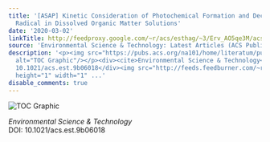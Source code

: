```yaml
---
title: '[ASAP] Kinetic Consideration of Photochemical Formation and Decay of Superoxide
  Radical in Dissolved Organic Matter Solutions'
date: '2020-03-02'
linkTitle: http://feedproxy.google.com/~r/acs/esthag/~3/Erv_AO5qe3M/acs.est.9b06018
source: 'Environmental Science & Technology: Latest Articles (ACS Publications)'
description: '<p><img src="https://pubs.acs.org/na101/home/literatum/publisher/achs/journals/content/esthag/0/esthag.ahead-of-print/acs.est.9b06018/20200302/images/medium/es9b06018_0006.gif"
  alt="TOC Graphic"/></p><div><cite>Environmental Science & Technology</cite></div><div>DOI:
  10.1021/acs.est.9b06018</div><img src="http://feeds.feedburner.com/~r/acs/esthag/~4/Erv_AO5qe3M"
  height="1" width="1" ...'
disable_comments: true
---
```

<p><img src="https://pubs.acs.org/na101/home/literatum/publisher/achs/journals/content/esthag/0/esthag.ahead-of-print/acs.est.9b06018/20200302/images/medium/es9b06018_0006.gif" alt="TOC Graphic"/></p><div><cite>Environmental Science & Technology</cite></div><div>DOI: 10.1021/acs.est.9b06018</div><img src="http://feeds.feedburner.com/~r/acs/esthag/~4/Erv_AO5qe3M" height="1" width="1" ...